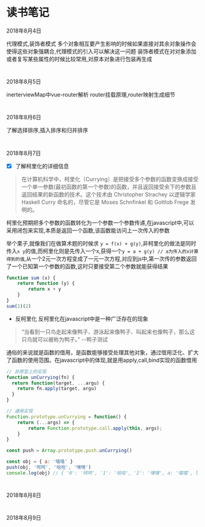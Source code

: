 # 读书笔记

2018年8月4日

代理模式,装饰者模式
多个对象相互要产生影响的时候如果直接对其余对象操作会使得这些对象强耦合,代理模式的引入可以解决这一问题
装饰者模式在对对象添加或者复写某些属性的时候比较常用,对原本对象进行包装再生成

#

2018年8月5日

inerterviewMap中vue-router解析
router挂载原理,router映射生成细节

#

2018年8月6日

了解选择排序,插入排序和归并排序

#

2018年8月7日
- [x] 了解柯里化的详细信息
> 在计算机科学中，柯里化（Currying）是把接受多个参数的函数变换成接受一个单一参数(最初函数的第一个参数)的函数，并且返回接受余下的参数且返回结果的新函数的技术。这个技术由 Christopher Strachey 以逻辑学家 Haskell Curry 命名的，尽管它是 Moses Schnfinkel 和 Gottlob Frege 发明的。

柯里化预期把多个参数的函数转化为一个参数一个参数传递,在javascript中,可以采用闭包来实现,本质是返回一个函数,该函数能访问上一次传入的参数

举个栗子,就像我们在做算术题的时候求 `y = f(x) + g(y)`,非柯里化的做法是同时传入`x y`的值,而柯里化则是先传入一个x,获得一个`y = a + g(y) // a为传入的x计算得到的值`,从一个2元一次方程变成了一元一次方程,对应到js中,第一次传的参数返回了一个已知第一个参数的函数,这时只要接受第二个参数就能获得结果
```javascript
function sum (x) {
    return function (y) {
        return x + y
    }
}
sum(1)(2)
```
- 反柯里化
反柯里化在javascript中是一种广泛存在的现象
> “当看到一只鸟走起来像鸭子、游泳起来像鸭子、叫起来也像鸭子，那么这只鸟就可以被称为鸭子。” --鸭子测试

通俗的来说就是函数的借用，是函数能够接受处理其他对象，通过借用泛化、扩大了函数的使用范围。在javascript中的体现,就是用apply,call,bind实现的函数借用
```javascript
// 非原型上的实现
function unCurrying(fn) {
  return function(target, ...argu) {
    return fn.apply(target, argu)
  }
}

// 通用实现
Function.prototype.unCurrying = function() {
    return (...args) => {
        return Function.prototype.call.apply(this, args);
    }
}

const push = Array.prototype.push.unCurrying()

const obj = { a: '嘻嘻' }
push(obj, '呵呵', '哈哈', '嘿嘿')
console.log(obj) // { '0': '呵呵', '1': '哈哈', '2': '嘿嘿', a: '嘻嘻', length: 3 }
```

#

2018年8月8日

#

2018年8月9日

#